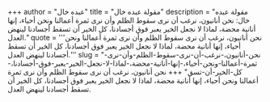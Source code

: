 +++
author = "عبده خال"
title = "مقولة عبده خال"
description = "مقولة عبده خال: نحن أنانيون، نرغب أن نرى سقوط الظلم وأن نرى ثمرة أعمالنا ونحن أحياء، إنها أنانية محضة، لماذا لا نجعل الخير يعبر فوق أجسادنا، كل الخير أن تسقط أجسادنا لينهض العدل."
quote = '''نحن أنانيون، نرغب أن نرى سقوط الظلم وأن نرى ثمرة أعمالنا ونحن أحياء، إنها أنانية محضة، لماذا لا نجعل الخير يعبر فوق أجسادنا، كل الخير أن تسقط أجسادنا لينهض العدل.'''
slug = "نحن-أنانيون،-نرغب-أن-نرى-سقوط-الظلم-وأن-نرى-ثمرة-أعمالنا-ونحن-أحياء،-إنها-أنانية-محضة،-لماذا-لا-نجعل-الخير-يعبر-فوق-أجسادنا،-كل-الخير-أن-تسق"
+++
نحن أنانيون، نرغب أن نرى سقوط الظلم وأن نرى ثمرة أعمالنا ونحن أحياء، إنها أنانية محضة، لماذا لا نجعل الخير يعبر فوق أجسادنا، كل الخير أن تسقط أجسادنا لينهض العدل.
